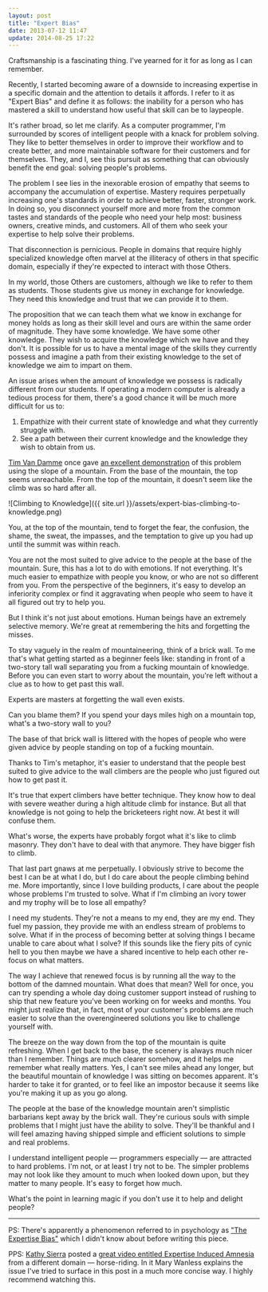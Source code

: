 ```yaml
---
layout: post
title: "Expert Bias"
date: 2013-07-12 11:47
update: 2014-08-25 17:22
---
```

Craftsmanship is a fascinating thing. I've yearned for it for as long as I can remember.

Recently, I started becoming aware of a downside to increasing expertise in a specific domain and the attention to details it affords. I refer to it as "Expert Bias" and define it as follows: the inability for a person who has mastered a skill to understand how useful that skill can be to laypeople.

It's rather broad, so let me clarify. As a computer programmer, I'm surrounded by scores of intelligent people with a knack for problem solving. They like to better themselves in order to improve their workflow and to create better, and more maintainable software for their customers and for themselves. They, and I, see this pursuit as something that can obviously benefit the end goal: solving people's problems.

The problem I see lies in the inexorable erosion of empathy that seems to accompany the accumulation of expertise. Mastery requires perpetually increasing one's standards in order to achieve better, faster, stronger work. In doing so, you disconnect yourself more and more from the common tastes and standards of the people who need your help most: business owners, creative minds, and customers. All of them who seek your expertise to help solve their problems.

That disconnection is pernicious. People in domains that require highly specialized knowledge often marvel at the illiteracy of others in that specific domain, especially if they're expected to interact with those Others.

In my world, those Others are customers, although we like to refer to them as students. Those students give us money in exchange for knowledge. They need this knowledge and trust that we can provide it to them.

The proposition that we can teach them what we know in exchange for money holds as long as their skill level and ours are within the same order of magnitude. They have some knowledge. We have some other knowledge. They wish to acquire the knowledge which we have and they don't. It is possible for us to have a mental image of the skills they currently possess and imagine a path from their existing knowledge to the set of knowledge we aim to impart on them.

An issue arises when the amount of knowledge we possess is radically different from our students. If operating a modern computer is already a tedious process for them, there's a good chance it will be much more difficult for us to:

1. Empathize with their current state of knowledge and what they currently struggle with.
2. See a path between their current knowledge and the knowledge they wish to obtain from us.

[Tim Van Damme](http://maxvoltar.com/) once gave [an excellent demonstration](https://speakerdeck.com/maxvoltar/web-designers-unite) of this problem using the slope of a mountain. From the base of the mountain, the top seems unreachable. From the top of the mountain, it doesn't seem like the climb was so hard after all.

![Climbing to Knowledge]({{ site.url }}/assets/expert-bias-climbing-to-knowledge.png)

You, at the top of the mountain, tend to forget the fear, the confusion, the shame, the sweat, the impasses, and the temptation to give up you had up until the summit was within reach.

You are not the most suited to give advice to the people at the base of the mountain. Sure, this has a lot to do with emotions. If not everything. It's much easier to empathize with people you know, or who are not so different from you. From the perspective of the beginners, it's easy to develop an inferiority complex or find it aggravating when people who seem to have it all figured out try to help you.

But I think it's not just about emotions. Human beings have an extremely selective memory. We're great at remembering the hits and forgetting the misses.

To stay vaguely in the realm of mountaineering, think of a brick wall. To me that's what getting started as a beginner feels like: standing in front of a two-story tall wall separating you from a fucking mountain of knowledge. Before you can even start to worry about the mountain, you're left without a clue as to how to get past this wall.

Experts are masters at forgetting the wall even exists.

Can you blame them? If you spend your days miles high on a mountain top, what's a two-story wall to you?

The base of that brick wall is littered with the hopes of people who were given advice by people standing on top of a fucking mountain.

Thanks to Tim's metaphor, it's easier to understand that the people best suited to give advice to the wall climbers are the people who just figured out how to get past it.

It's true that expert climbers have better technique. They know how to deal with severe weather during a high altitude climb for instance. But all that knowledge is not going to help the bricketeers right now. At best it will confuse them.

What's worse, the experts have probably forgot what it's like to climb masonry. They don't have to deal with that anymore. They have bigger fish to climb.

That last part gnaws at me perpetually. I obviously strive to become the best I can be at what I do, but I do care about the people climbing behind me. More importantly, since I love building products, I care about the people whose problems I'm trusted to solve. What if I'm climbing an ivory tower and my trophy will be to lose all empathy?

I need my students. They're not a means to my end, they are my end. They fuel my passion, they provide me with an endless stream of problems to solve. What if in the process of becoming better at solving things I became unable to care about what I solve? If this sounds like the fiery pits of cynic hell to you then maybe we have a shared incentive to help each other re-focus on what matters.

The way I achieve that renewed focus is by running all the way to the bottom of the damned mountain. What does that mean? Well for once, you can try spending a whole day doing customer support instead of rushing to ship that new feature you've been working on for weeks and months. You might just realize that, in fact, most of your customer's problems are much easier to solve than the overengineered solutions you like to challenge yourself with.

The breeze on the way down from the top of the mountain is quite refreshing. When I get back to the base, the scenery is always much nicer than I remember. Things are much clearer somehow, and it helps me remember what really matters. Yes, I can't see miles ahead any longer, but the beautiful mountain of knowledge I was sitting on becomes apparent. It's harder to take it for granted, or to feel like an impostor because it seems like you're making it up as you go along.

The people at the base of the knowledge mountain aren't simplistic barbarians kept away by the brick wall. They're curious souls with simple problems that I might just have the ability to solve. They'll be thankful and I will feel amazing having shipped simple and efficient solutions to simple and real problems.

I understand intelligent people — programmers especially — are attracted to hard problems. I'm not, or at least I try not to be. The simpler problems may not look like they amount to much when looked down upon, but they matter to many people. It's easy to forget how much.

What's the point in learning magic if you don't use it to help and delight people?

---

PS: There's apparently a phenomenon referred to in psychology as ["The Expertise Bias"](http://www.psychologytoday.com/blog/everybody-is-stupid-except-you/201008/the-expertise-bias) which I didn't know about before writing this piece.

PPS: [Kathy Sierra](http://seriouspony.com/about/) posted a [great video entitled Expertise Induced Amnesia](https://www.youtube.com/watch?v=tTfKbKlgwAY) from a different domain — horse-riding. In it Mary Wanless explains the issue I've tried to surface in this post in a much more concise way. I highly recommend watching this.
